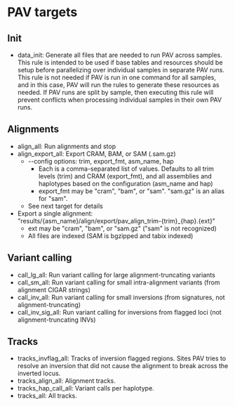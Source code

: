 # PAV targets


## Init

* data_init: Generate all files that are needed to run PAV across samples. This rule is intended to be used if base
  tables and resources should be setup before parallelizing over individual samples in separate PAV runs. This rule
  is not needed if PAV is run in one command for all samples, and in this case, PAV will run the rules to generate these
  resources as needed. If PAV runs are split by sample, then executing this rule will prevent conflicts when processing
  individual samples in their own PAV runs.

## Alignments

* align_all: Run alignments and stop
* align_export_all: Export CRAM, BAM, or SAM (.sam.gz)
  * --config options: trim, export_fmt, asm_name, hap
    * Each is a comma-separated list of values. Defaults to all trim levels (trim) and CRAM (export_fmt),
      and all assemblies and haplotypes based on the configuration (asm_name and hap)
    * export_fmt may be "cram", "bam", or "sam". "sam.gz" is an alias for "sam".
  * See next target for details 
* Export a single alignment: "results/{asm_name}/align/export/pav_align_trim-{trim}_{hap}.{ext}"
  * ext may be "cram", "bam", or "sam.gz" ("sam" is not recognized)
  * All files are indexed (SAM is bgzipped and tabix indexed)

## Variant calling

* call_lg_all: Run variant calling for large alignment-truncating variants
* call_sm_all: Run variant calling for small intra-alignment variants (from alignment CIGAR strings)
* call_inv_all: Run variant calling for small inversions (from signatures, not alignment-truncating)
* call_inv_sig_all: Run variant calling for inversions from flagged loci (not alignment-truncating INVs)

## Tracks

* tracks_invflag_all: Tracks of inversion flagged regions. Sites PAV tries to resolve an inversion that did not cause
  the alignment to break across the inverted locus.
* tracks_align_all: Alignment tracks.
* tracks_hap_call_all: Variant calls per haplotype.
* tracks_all: All tracks.
